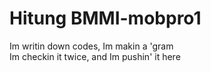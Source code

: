 # Hitung BMMI-mobpro1

Im writin down codes, Im makin a 'gram <br>
Im checkin it twice, and Im pushin' it here
